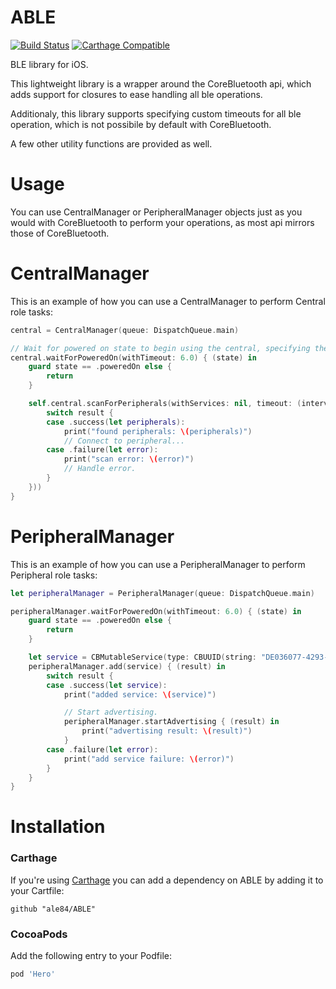 # ABLE
[![Build Status](https://travis-ci.org/ale84/ABLE.svg?branch=master)](https://travis-ci.org/ale84/ABLE)
[![Carthage Compatible](https://img.shields.io/badge/Carthage-compatible-4BC51D.svg?style=flat)](https://github.com/Carthage/Carthage)

BLE library for iOS.

This lightweight library is a wrapper around the CoreBluetooth api, which adds support for closures to ease handling all ble operations.

Additionaly, this library supports specifying custom timeouts for all ble operation, which is not possibile by default with CoreBluetooth.

A few other utility functions are provided as well.

# Usage
You can use CentralManager or PeripheralManager objects just as you would with CoreBluetooth to perform your operations, as most api mirrors those of CoreBluetooth.

# CentralManager
This is an example of how you can use a CentralManager to perform Central role tasks:
```swift
central = CentralManager(queue: DispatchQueue.main)

// Wait for powered on state to begin using the central, specifying the desired timeout. You can also set yourself as delegate to receive all state change notification if you need to.
central.waitForPoweredOn(withTimeout: 6.0) { (state) in
    guard state == .poweredOn else {
        return
    }

    self.central.scanForPeripherals(withServices: nil, timeout: (interval: 6.0, completion: { result in
        switch result {
        case .success(let peripherals):
            print("found peripherals: \(peripherals)")
            // Connect to peripheral...
        case .failure(let error):
            print("scan error: \(error)")
            // Handle error.
        }
    }))
}
```
# PeripheralManager
This is an example of how you can use a PeripheralManager to perform Peripheral role tasks:
```swift
let peripheralManager = PeripheralManager(queue: DispatchQueue.main)

peripheralManager.waitForPoweredOn(withTimeout: 6.0) { (state) in
    guard state == .poweredOn else {
        return
    }

    let service = CBMutableService(type: CBUUID(string: "DE036077-4293-4768-B9EF-66429B46A3CB"), primary: true)
    peripheralManager.add(service) { (result) in
        switch result {
        case .success(let service):
            print("added service: \(service)")

            // Start advertising.
            peripheralManager.startAdvertising { (result) in
                print("advertising result: \(result)")
            }
        case .failure(let error):
            print("add service failure: \(error)")
        }
    }
}
```
# Installation

### Carthage
If you're using [Carthage](https://github.com/Carthage/Carthage) you can add a dependency on ABLE by adding it to your Cartfile:
```
github "ale84/ABLE"
```

### CocoaPods
Add the following entry to your Podfile:
```rb
pod 'Hero'
```
